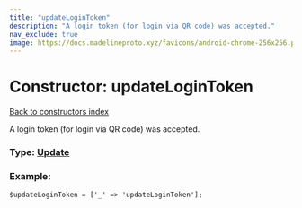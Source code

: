 ```yaml
---
title: "updateLoginToken"
description: "A login token (for login via QR code) was accepted."
nav_exclude: true
image: https://docs.madelineproto.xyz/favicons/android-chrome-256x256.png
---
```

# Constructor: updateLoginToken  
[Back to constructors index](/API_docs/constructors/index.html)



A login token (for login via QR code) was accepted.




### Type: [Update](/API_docs/types/Update.html)


### Example:

```
$updateLoginToken = ['_' => 'updateLoginToken'];
```  
